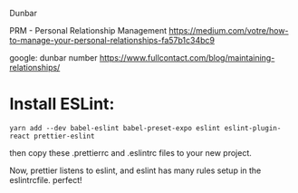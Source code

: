 Dunbar

PRM - Personal Relationship Management
https://medium.com/votre/how-to-manage-your-personal-relationships-fa57b1c34bc9

google: dunbar number
https://www.fullcontact.com/blog/maintaining-relationships/

# Install ESLint:

```
yarn add --dev babel-eslint babel-preset-expo eslint eslint-plugin-react prettier-eslint
```

then copy these .prettierrc and .eslintrc files to your new project.

Now, prettier listens to eslint, and eslint has many rules setup in the eslintrcfile. perfect!
